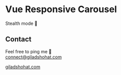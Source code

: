 # Vue Responsive Carousel

Stealth mode 🤫

## Contact
Feel free to ping me 💫
<br>
connect@giladshohat.com

[giladshohat.com](https://giladshohat.com)
